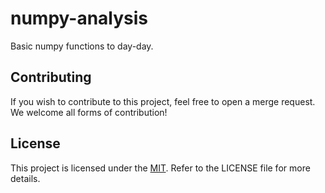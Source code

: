 # numpy-analysis

Basic numpy functions to day-day.

## Contributing

If you wish to contribute to this project, feel free to open a merge request. We welcome all forms of contribution!

## License

This project is licensed under the [MIT](https://gitlab.com/alura-courses-code/data-science/numpy-analysis/-/blob/main/LICENSE). Refer to the LICENSE file for more details.
